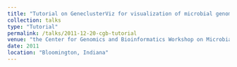 ```yaml
---
title: "Tutorial on GeneclusterViz for visualization of microbial genomes"
collection: talks
type: "Tutorial"
permalink: /talks/2011-12-20-cgb-tutorial
venue: "the Center for Genomics and Bioinformatics Workshop on Microbial Analysis, Indiana University"
date: 2011
location: "Bloomington, Indiana"
---
```


